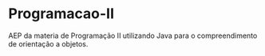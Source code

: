 # Programacao-II
AEP da materia de Programação II utilizando Java para o compreendimento de orientação a objetos.
